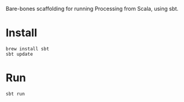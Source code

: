 Bare-bones scaffolding for running Processing from Scala, using sbt.

# Install

```
brew install sbt
sbt update
```

# Run

```
sbt run
```
